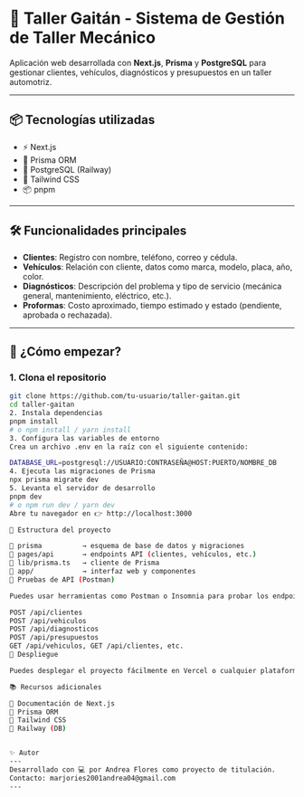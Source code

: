 # 🚗 Taller Gaitán - Sistema de Gestión de Taller Mecánico

Aplicación web desarrollada con **Next.js**, **Prisma** y **PostgreSQL** para gestionar clientes, vehículos, diagnósticos y presupuestos en un taller automotriz.

---

## 📦 Tecnologías utilizadas

- ⚡️ Next.js
- 🧠 Prisma ORM
- 🐘 PostgreSQL (Railway)
- 🎨 Tailwind CSS
- 📦 pnpm

---

## 🛠️ Funcionalidades principales

- **Clientes**: Registro con nombre, teléfono, correo y cédula.
- **Vehículos**: Relación con cliente, datos como marca, modelo, placa, año, color.
- **Diagnósticos**: Descripción del problema y tipo de servicio (mecánica general, mantenimiento, eléctrico, etc.).
- **Proformas**: Costo aproximado, tiempo estimado y estado (pendiente, aprobada o rechazada).



---

## 🚀 ¿Cómo empezar?

### 1. Clona el repositorio

```bash
git clone https://github.com/tu-usuario/taller-gaitan.git
cd taller-gaitan
2. Instala dependencias
pnpm install
# o npm install / yarn install
3. Configura las variables de entorno
Crea un archivo .env en la raíz con el siguiente contenido:

DATABASE_URL=postgresql://USUARIO:CONTRASEÑA@HOST:PUERTO/NOMBRE_DB
4. Ejecuta las migraciones de Prisma
npx prisma migrate dev
5. Levanta el servidor de desarrollo
pnpm dev
# o npm run dev / yarn dev
Abre tu navegador en 👉 http://localhost:3000

🧬 Estructura del proyecto

📁 prisma          → esquema de base de datos y migraciones
📁 pages/api       → endpoints API (clientes, vehículos, etc.)
📁 lib/prisma.ts   → cliente de Prisma
📁 app/            → interfaz web y componentes
🧪 Pruebas de API (Postman)

Puedes usar herramientas como Postman o Insomnia para probar los endpoints REST disponibles:

POST /api/clientes
POST /api/vehiculos
POST /api/diagnosticos
POST /api/presupuestos
GET /api/vehiculos, GET /api/clientes, etc.
🛫 Despliegue

Puedes desplegar el proyecto fácilmente en Vercel o cualquier plataforma que soporte Next.js.

📚 Recursos adicionales

📘 Documentación de Next.js
🔧 Prisma ORM
💅 Tailwind CSS
📡 Railway (DB)


✨ Autor
---
Desarrollado con 💻 por Andrea Flores como proyecto de titulación.
Contacto: marjories2001andrea04@gmail.com
---
